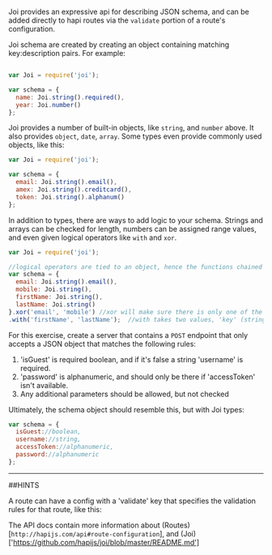 Joi provides an expressive api for describing JSON schema, and can be added directly to hapi routes via the ```validate``` portion of a route's configuration.

Joi schema are created by creating an object containing matching key:description pairs. For example: 

```javascript

var Joi = require('joi');

var schema = {
  name: Joi.string().required(),
  year: Joi.number()
};

```

Joi provides a number of built-in objects, like ```string```, and ```number``` above. It also provides ```object```, ```date```, ```array```. Some types even provide commonly used objects, like this:

```javascript
var Joi = require('joi');

var schema = {
  email: Joi.string().email(),
  amex: Joi.string().creditcard(),
  token: Joi.string().alphanum()
};
```

In addition to types, there are ways to add logic to your schema. Strings and arrays can be checked for length, numbers can be assigned range values, and even given logical operators like ```with``` and ```xor```. 

```javascript
var Joi = require('joi');

//logical operators are tied to an object, hence the functions chained at the end.
var schema = {
  email: Joi.string().email(),
  mobile: Joi.string(),
  firstName: Joi.string(),
  lastName: Joi.string()
}.xor('email', 'mobile') //xor will make sure there is only one of the options passed in as a parameter
.with('firstName', 'lastName');  //with takes two values, 'key' (string) and 'peers' (string or array of strings)
```
For this exercise, create a server that contains a ```POST``` endpoint that only accepts a JSON object that matches the following rules: 

1. 'isGuest' is required boolean, and if it's false a string 'username' is required. 
2. 'password' is alphanumeric, and should only be there if 'accessToken' isn't available.
3. Any additional parameters should be allowed, but not checked

Ultimately, the schema object should resemble this, but with Joi types:

```javascript
var schema = {
  isGuest://boolean,
  username://string,
  accessToken://alphanumeric,
  password://alphanumeric
};
```

-----------------------------------------------------------------
##HINTS

A route can have a config with a 'validate' key that specifies the validation rules for that route, like this:





The API docs contain more information about (Routes)[`http://hapijs.com/api#route-configuration`], and (Joi)['https://github.com/hapijs/joi/blob/master/README.md']